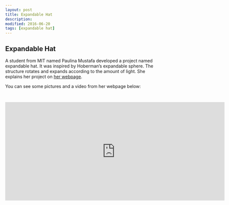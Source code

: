 ```yaml
---
layout: post
title: Expandable Hat
description: 
modified: 2016-06-20
tags: [expandable hat]
---
```

## Expandable Hat

A student from MIT named Paulina Mustafa developed a project named expandable hat. It was inspired by Hoberman’s expandable sphere. The structure rotates and expands according to the amount of light.
She explains her project on [her webpage](http://fab.cba.mit.edu/classes/863.11/people/paulina.mustafa/final.html).

You can see some pictures and a video from her webpage below:
<figure>
<a href="http://fab.cba.mit.edu/classes/863.11/people/paulina.mustafa/img/hatsmall.jpg"><img src="http://fab.cba.mit.edu/classes/863.11/people/paulina.mustafa/img/hatsmall.jpg" alt=""></a>
</Figure>

<figure>
<a href="http://fab.cba.mit.edu/classes/863.11/people/paulina.mustafa/img/hatbig.jpg"><img src="http://fab.cba.mit.edu/classes/863.11/people/paulina.mustafa/img/hatbig.jpg" alt=""></a>
</Figure>

<iframe width="700" height="315" src="https://www.youtube.com/embed/jfa8TtyvpBY" frameborder="0" allowfullscreen></iframe>
